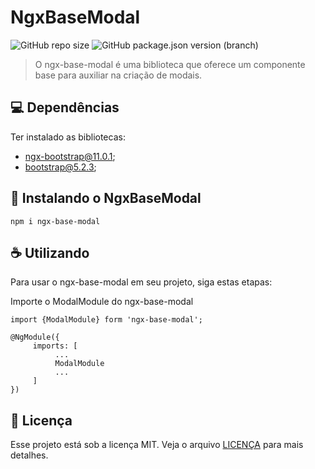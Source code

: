 # NgxBaseModal

![GitHub repo size](https://img.shields.io/github/repo-size/Chumbinho1/ngx-base-modal)
![GitHub package.json version (branch)](https://img.shields.io/github/package-json/v/Chumbinho1/ngx-base-modal/main)

> O ngx-base-modal é uma biblioteca que oferece um componente base para auxiliar na criação de modais.

## 💻 Dependências

Ter instalado as bibliotecas:

- [ngx-bootstrap@11.0.1](https://github.com/valor-software/ngx-bootstrap/tree/v11.0.1);
- [bootstrap@5.2.3](https://github.com/twbs/bootstrap/tree/v5.2.3);

## 🚀 Instalando o NgxBaseModal

```
npm i ngx-base-modal
```

## ☕ Utilizando

Para usar o ngx-base-modal em seu projeto, siga estas etapas:

Importe o ModalModule do ngx-base-modal

```
import {ModalModule} form 'ngx-base-modal';

@NgModule({
     imports: [
          ...
          ModalModule
          ...
     ]
})
```

## 📝 Licença

Esse projeto está sob a licença MIT. Veja o arquivo [LICENÇA](LICENSE.md) para mais detalhes.
